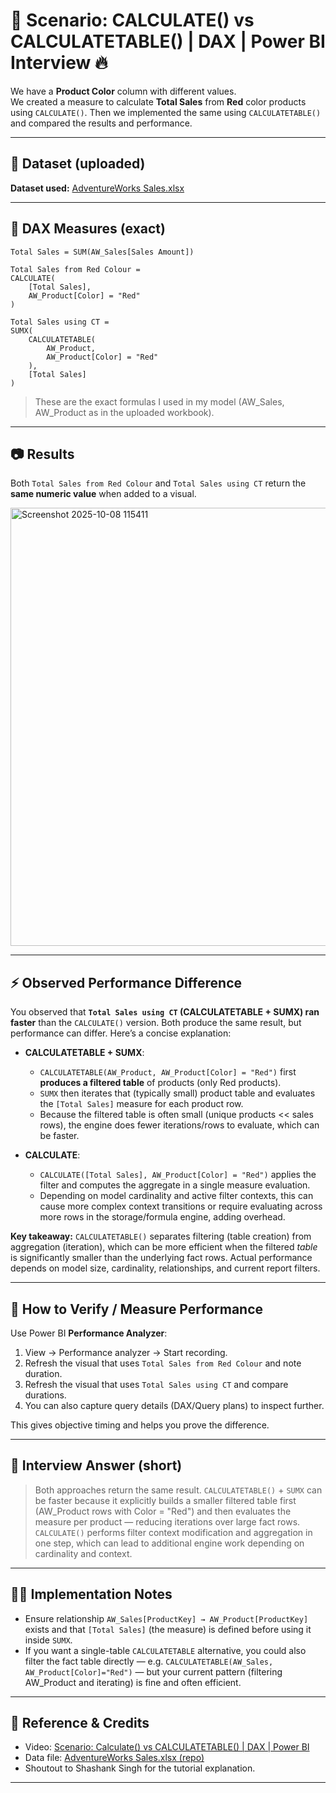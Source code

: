 # 🎯 Scenario: CALCULATE() vs CALCULATETABLE() | DAX | Power BI Interview 🔥

We have a **Product Color** column with different values.  
We created a measure to calculate **Total Sales** from **Red** color products using `CALCULATE()`. Then we implemented the same using `CALCULATETABLE()` and compared the results and performance.

---

## 📂 Dataset (uploaded)

**Dataset used:** [AdventureWorks Sales.xlsx](https://github.com/AnkitaChouguleA/Power-BI-Q-A/blob/main/AdventureWorks%20Sales.xlsx)

---

## 🧮 DAX Measures (exact)

```dax
Total Sales = SUM(AW_Sales[Sales Amount])

Total Sales from Red Colour = 
CALCULATE(
    [Total Sales],
    AW_Product[Color] = "Red"
)

Total Sales using CT = 
SUMX(
    CALCULATETABLE(
        AW_Product,
        AW_Product[Color] = "Red"
    ),
    [Total Sales]
)
````

> These are the exact formulas I used in my model (AW_Sales, AW_Product as in the uploaded workbook).

---

## 📷 Results

Both `Total Sales from Red Colour` and `Total Sales using CT` return the **same numeric value** when added to a visual.

<img width="1388" height="701" alt="Screenshot 2025-10-08 115411" src="https://github.com/user-attachments/assets/3317957d-47c0-4c79-887c-9349ea0f0098" />

---

## ⚡ Observed Performance Difference

You observed that **`Total Sales using CT` (CALCULATETABLE + SUMX) ran faster** than the `CALCULATE()` version. Both produce the same result, but performance can differ. Here’s a concise explanation:

* **CALCULATETABLE + SUMX**:

  * `CALCULATETABLE(AW_Product, AW_Product[Color] = "Red")` first **produces a filtered table** of products (only Red products).
  * `SUMX` then iterates that (typically small) product table and evaluates the `[Total Sales]` measure for each product row.
  * Because the filtered table is often small (unique products << sales rows), the engine does fewer iterations/rows to evaluate, which can be faster.

* **CALCULATE**:

  * `CALCULATE([Total Sales], AW_Product[Color] = "Red")` applies the filter and computes the aggregate in a single measure evaluation.
  * Depending on model cardinality and active filter contexts, this can cause more complex context transitions or require evaluating across more rows in the storage/formula engine, adding overhead.

**Key takeaway:** `CALCULATETABLE()` separates filtering (table creation) from aggregation (iteration), which can be more efficient when the filtered *table* is significantly smaller than the underlying fact rows. Actual performance depends on model size, cardinality, relationships, and current report filters.

---

## 🧪 How to Verify / Measure Performance

Use Power BI **Performance Analyzer**:

1. View → Performance analyzer → Start recording.
2. Refresh the visual that uses `Total Sales from Red Colour` and note duration.
3. Refresh the visual that uses `Total Sales using CT` and compare durations.
4. You can also capture query details (DAX/Query plans) to inspect further.

This gives objective timing and helps you prove the difference.

---

## 🧠 Interview Answer (short)

> Both approaches return the same result. `CALCULATETABLE()` + `SUMX` can be faster because it explicitly builds a smaller filtered table first (AW_Product rows with Color = "Red") and then evaluates the measure per product — reducing iterations over large fact rows. `CALCULATE()` performs filter context modification and aggregation in one step, which can lead to additional engine work depending on cardinality and context.

---

## 👩‍💻 Implementation Notes

* Ensure relationship `AW_Sales[ProductKey] → AW_Product[ProductKey]` exists and that `[Total Sales]` (the measure) is defined before using it inside `SUMX`.
* If you want a single-table `CALCULATETABLE` alternative, you could also filter the fact table directly — e.g. `CALCULATETABLE(AW_Sales, AW_Product[Color]="Red")` — but your current pattern (filtering AW_Product and iterating) is fine and often efficient.

---

## 🎥 Reference & Credits

* Video: [Scenario: Calculate() vs CALCULATETABLE() | DAX | Power BI](https://www.youtube.com/watch?v=75TMItZtFU4&list=PLk-s1KYuT-PmgxTJKTcXwvxBgMb7rUnza&index=3&t=2s)
* Data file: [AdventureWorks Sales.xlsx (repo)](https://github.com/AnkitaChouguleA/Power-BI-Q-A/blob/main/AdventureWorks%20Sales.xlsx)
* Shoutout to Shashank Singh for the tutorial explanation.

---
